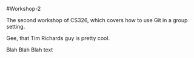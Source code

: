 #Workshop-2

The second workshop of CS326, which covers how to use Git in a group setting.

Gee, that Tim Richards guy is pretty cool.

Blah Blah Blah text
